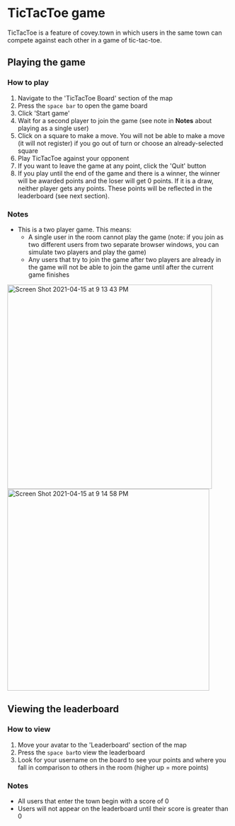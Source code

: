 # TicTacToe game
TicTacToe is a feature of covey.town in which users in the same town can compete against each other in a game of tic-tac-toe. 

## Playing the game

### How to play
1. Navigate to the 'TicTacToe Board' section of the map
2. Press the `space bar` to open the game board
3. Click 'Start game' 
4. Wait for a second player to join the game (see note in **Notes** about playing as a single user) 
5. Click on a square to make a move. You will not be able to make a move (it will not register) if you go out of turn or choose an already-selected square
6. Play TicTacToe against your opponent
7. If you want to leave the game at any point, click the 'Quit' button
8. If you play until the end of the game and there is a winner, the winner will be awarded points and the loser will get 0 points. If it is a draw, neither player gets any points. These points will be reflected in the leaderboard (see next section). 

### Notes
- This is a two player game. This means:
  - A single user in the room cannot play the game (note: if you join as two different users from two separate browser windows, you can simulate two players and play the game)
  - Any users that try to join the game after two players are already in the game will not be able to join the game until after the current game finishes

<img align=center width="462" alt="Screen Shot 2021-04-15 at 9 13 43 PM" src="https://user-images.githubusercontent.com/35878459/114986272-8364b980-9e2f-11eb-96c4-c5cd64931637.png"> <img align=center width="456" alt="Screen Shot 2021-04-15 at 9 14 58 PM" src="https://user-images.githubusercontent.com/35878459/114986397-a68f6900-9e2f-11eb-87b2-4b56af7dd4e7.png">


## Viewing the leaderboard
### How to view
1. Move your avatar to the 'Leaderboard' section of the map
2. Press the `space bar`to view the leaderboard
3. Look for your username on the board to see your points and where you fall in comparison to others in the room (higher up = more points)

### Notes
- All users that enter the town begin with a score of 0
- Users will not appear on the leaderboard until their score is greater than 0
